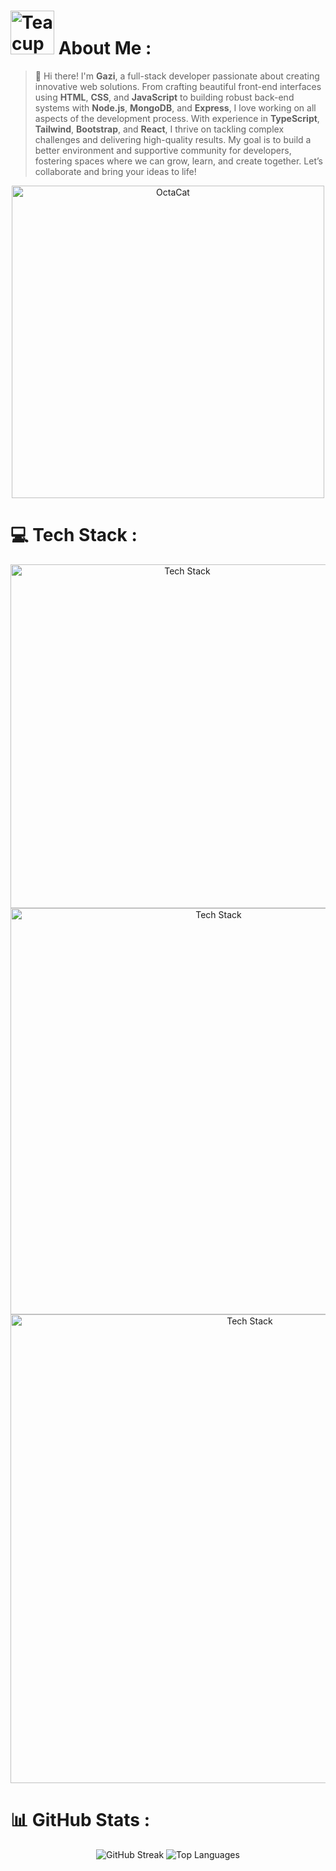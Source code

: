 # <img src="https://user-images.githubusercontent.com/74038190/216120974-24a76b31-7f39-41f1-a38f-b3c1377cc612.png" alt="Teacup Without Handle" width="70" /> About Me :
> 👋 Hi there! I'm **Gazi**, a full-stack developer passionate about creating innovative web solutions. From crafting beautiful front-end interfaces using **HTML**, **CSS**, and **JavaScript** to building robust back-end systems with **Node.js**, **MongoDB**, and **Express**, I love working on all aspects of the development process. 
With experience in **TypeScript**, **Tailwind**, **Bootstrap**, and **React**, I thrive on tackling complex challenges and delivering high-quality results. My goal is to build a better environment and supportive community for developers, fostering spaces where we can grow, learn, and create together. Let’s collaborate and bring your ideas to life!

<p align="center">
<img src="https://github.com/user-attachments/assets/4523022b-8d56-4765-a640-bf9e5b2d7680" width="500" alt="OctaCat" />
</p>

# 💻 Tech Stack :
<p align="center">
    <img width="550" src="https://skillicons.dev/icons?i=html,css,js,ts" alt="Tech Stack" />
    <img width="650" src="https://skillicons.dev/icons?i=bootstrap,tailwind,react,nodejs,express" alt="Tech Stack" />
    <img width="750" src="https://skillicons.dev/icons?i=mongodb,firebase,npm,git,vscode" alt="Tech Stack" />
</p>

# 📊 GitHub Stats :
<p align="center">
<img src="https://streak-stats.demolab.com?user=Gazi2050&theme=dark&hide_border=true&border_radius=10" alt="GitHub Streak" />
<img src="https://github-readme-stats.vercel.app/api/top-langs/?username=Gazi2050&theme=dark&hide_border=true&border_radius=10&layout=compact" alt="Top Languages" />
</p>

